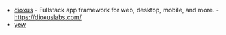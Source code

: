 - [dioxus](https://github.com/dioxuslabs/dioxus) - Fullstack app framework for web, desktop, mobile, and more. - https://dioxuslabs.com/
- [yew](https://github.com/yewstack/yew)
